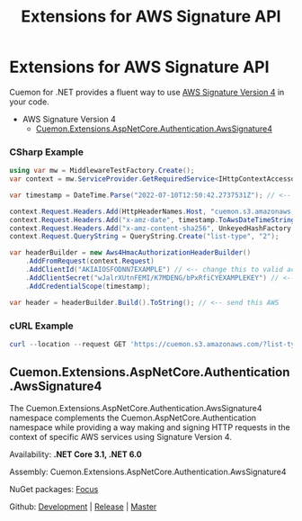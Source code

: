 ﻿---
uid: extensions-aws-signature-md
title: Extensions for AWS Signature API
---
# Extensions for AWS Signature API

Cuemon for .NET provides a fluent way to use [AWS Signature Version 4](https://docs.aws.amazon.com/general/latest/gr/reference-for-signature-version-4.html) in your code.

+ AWS Signature Version 4
  + [Cuemon.Extensions.AspNetCore.Authentication.AwsSignature4](#cuemonextensionsaspnetcoreauthenticationawssignature4)

### CSharp Example
```csharp
using var mw = MiddlewareTestFactory.Create();
var context = mw.ServiceProvider.GetRequiredService<IHttpContextAccessor>().HttpContext;

var timestamp = DateTime.Parse("2022-07-10T12:50:42.2737531Z"); // <-- change this to valid date/time

context.Request.Headers.Add(HttpHeaderNames.Host, "cuemon.s3.amazonaws.com");
context.Request.Headers.Add("x-amz-date", timestamp.ToAwsDateTimeString());
context.Request.Headers.Add("x-amz-content-sha256", UnkeyedHashFactory.CreateCryptoSha256().ComputeHash("").ToHexadecimalString());
context.Request.QueryString = QueryString.Create("list-type", "2");

var headerBuilder = new Aws4HmacAuthorizationHeaderBuilder()
    .AddFromRequest(context.Request)
    .AddClientId("AKIAIOSFODNN7EXAMPLE") // <-- change this to valid access key
    .AddClientSecret("wJalrXUtnFEMI/K7MDENG/bPxRfiCYEXAMPLEKEY") // <-- change this to valid secret
    .AddCredentialScope(timestamp);

var header = headerBuilder.Build().ToString(); // <-- send this AWS
```

### cURL Example
```powershell
curl --location --request GET 'https://cuemon.s3.amazonaws.com/?list-type=2' --header 'Authorization: AWS4-HMAC-SHA256 Credential=AKIAIOSFODNN7EXAMPLE/20220710/eu-west-1/s3/aws4_request, SignedHeaders=host;x-amz-content-sha256;x-amz-date, Signature=feeb4c8ba41733fadc73cba6631ddfc9a729f371206bbaa77f216a69dd5299c5' --header 'x-amz-date: 20220710T145042Z' --header 'x-amz-content-sha256: e3b0c44298fc1c149afbf4c8996fb92427ae41e4649b934ca495991b7852b855'
```

## Cuemon.Extensions.AspNetCore.Authentication.AwsSignature4

The Cuemon.Extensions.AspNetCore.Authentication.AwsSignature4 namespace complements the Cuemon.AspNetCore.Authentication namespace while providing a way making and signing HTTP requests in the context of specific AWS services using Signature Version 4.

Availability: **.NET Core 3.1, .NET 6.0**

Assembly: Cuemon.Extensions.AspNetCore.Authentication.AwsSignature4

NuGet packages: [Focus](https://www.nuget.org/packages/Cuemon.Extensions.AspNetCore.Authentication.AwsSignature4)

Github: [Development](https://github.com/gimlichael/Cuemon/tree/development/src/Cuemon.Extensions.AspNetCore.Authentication.AwsSignature4) | [Release](https://github.com/gimlichael/Cuemon/tree/release/src/Cuemon.Extensions.AspNetCore.Authentication.AwsSignature4) | [Master](https://github.com/gimlichael/Cuemon/tree/master/src/Cuemon.Extensions.AspNetCore.Authentication.AwsSignature4)